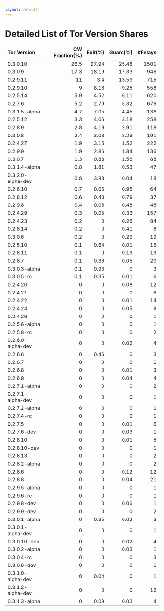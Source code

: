 ```yaml
---
layout: default
---
```



# Detailed List of Tor Version Shares

| Tor Version       |   CW Fraction(%) |   Exit(%) |   Guard(%) |   #Relays |
|:------------------|-----------------:|----------:|-----------:|----------:|
| 0.3.0.10          |             26.5 |     27.94 |      25.48 |      1501 |
| 0.3.0.9           |             17.3 |     18.19 |      17.33 |       946 |
| 0.2.9.11          |             11   |      3.4  |      13.59 |       715 |
| 0.2.9.10          |              9   |      8.16 |       9.25 |       558 |
| 0.2.5.14          |              5.9 |      4.52 |       6.11 |       620 |
| 0.2.7.6           |              5.2 |      2.79 |       5.32 |       676 |
| 0.3.1.5-alpha     |              4.7 |      7.05 |       4.45 |       136 |
| 0.2.5.12          |              3.3 |      4.06 |       3.18 |       258 |
| 0.2.8.9           |              2.8 |      4.19 |       2.91 |       118 |
| 0.3.0.8           |              2.4 |      3.08 |       2.29 |       191 |
| 0.2.4.27          |              1.9 |      3.15 |       1.52 |       222 |
| 0.2.9.9           |              1.9 |      2.86 |       1.84 |       136 |
| 0.3.0.7           |              1.3 |      0.88 |       1.56 |        88 |
| 0.3.1.4-alpha     |              0.8 |      1.81 |       0.53 |        47 |
| 0.3.2.0-alpha-dev |              0.8 |      3.88 |       0.04 |        18 |
| 0.2.6.10          |              0.7 |      0.06 |       0.95 |        64 |
| 0.2.8.12          |              0.6 |      0.48 |       0.79 |        37 |
| 0.2.9.8           |              0.4 |      0.06 |       0.48 |        46 |
| 0.2.4.29          |              0.3 |      0.05 |       0.33 |       157 |
| 0.2.4.23          |              0.2 |      0    |       0.26 |        84 |
| 0.2.8.14          |              0.2 |      0    |       0.41 |         8 |
| 0.3.0.6           |              0.2 |      0    |       0.29 |        19 |
| 0.2.5.10          |              0.1 |      0.64 |       0.01 |        15 |
| 0.2.8.11          |              0.1 |      0    |       0.19 |        19 |
| 0.2.8.7           |              0.1 |      0.36 |       0.05 |        20 |
| 0.3.0.3-alpha     |              0.1 |      0.93 |       0    |         3 |
| 0.3.0.5-rc        |              0.1 |      0.35 |       0.01 |         6 |
| 0.2.4.20          |              0   |      0    |       0.08 |        12 |
| 0.2.4.21          |              0   |      0    |       0    |         6 |
| 0.2.4.22          |              0   |      0    |       0.01 |        14 |
| 0.2.4.24          |              0   |      0    |       0.05 |         8 |
| 0.2.4.26          |              0   |      0    |       0    |         1 |
| 0.2.5.6-alpha     |              0   |      0    |       0    |         1 |
| 0.2.5.8-rc        |              0   |      0    |       0    |         2 |
| 0.2.6.0-alpha-dev |              0   |      0    |       0.02 |         4 |
| 0.2.6.6           |              0   |      0.46 |       0    |         3 |
| 0.2.6.7           |              0   |      0    |       0    |         1 |
| 0.2.6.8           |              0   |      0    |       0.01 |         3 |
| 0.2.6.9           |              0   |      0    |       0.04 |         4 |
| 0.2.7.1-alpha     |              0   |      0    |       0    |         2 |
| 0.2.7.1-alpha-dev |              0   |      0    |       0    |         1 |
| 0.2.7.2-alpha     |              0   |      0    |       0    |         1 |
| 0.2.7.4-rc        |              0   |      0    |       0    |         1 |
| 0.2.7.5           |              0   |      0    |       0.01 |         6 |
| 0.2.7.6-dev       |              0   |      0    |       0.03 |         1 |
| 0.2.8.10          |              0   |      0    |       0.01 |         5 |
| 0.2.8.10-dev      |              0   |      0    |       0    |         1 |
| 0.2.8.13          |              0   |      0    |       0    |         2 |
| 0.2.8.2-alpha     |              0   |      0    |       0    |         2 |
| 0.2.8.6           |              0   |      0    |       0.12 |        12 |
| 0.2.8.8           |              0   |      0    |       0.04 |        21 |
| 0.2.9.5-alpha     |              0   |      0    |       0    |         1 |
| 0.2.9.6-rc        |              0   |      0    |       0    |         1 |
| 0.2.9.8-dev       |              0   |      0    |       0.06 |         1 |
| 0.2.9.9-dev       |              0   |      0    |       0    |         2 |
| 0.3.0.1-alpha     |              0   |      0.35 |       0.02 |         3 |
| 0.3.0.1-alpha-dev |              0   |      0    |       0    |         1 |
| 0.3.0.10-dev      |              0   |      0    |       0.02 |         4 |
| 0.3.0.2-alpha     |              0   |      0    |       0.03 |         1 |
| 0.3.0.4-rc        |              0   |      0    |       0    |         3 |
| 0.3.0.6-dev       |              0   |      0    |       0    |         1 |
| 0.3.1.0-alpha-dev |              0   |      0.04 |       0    |         1 |
| 0.3.1.2-alpha-dev |              0   |      0    |       0    |        12 |
| 0.3.1.3-alpha     |              0   |      0.09 |       0.03 |         4 |